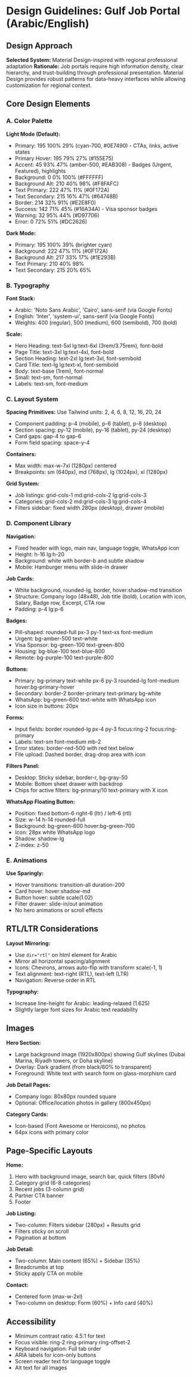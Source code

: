 # Design Guidelines: Gulf Job Portal (Arabic/English)

## Design Approach

**Selected System:** Material Design-inspired with regional professional adaptation
**Rationale:** Job portals require high information density, clear hierarchy, and trust-building through professional presentation. Material Design provides robust patterns for data-heavy interfaces while allowing customization for regional context.

## Core Design Elements

### A. Color Palette

**Light Mode (Default):**
- Primary: 195 100% 29% (cyan-700, #0E7490) - CTAs, links, active states
- Primary Hover: 195 79% 27% (#155E75)
- Accent: 45 93% 47% (amber-500, #EAB308) - Badges (Urgent, Featured), highlights
- Background: 0 0% 100% (#FFFFFF)
- Background Alt: 210 40% 98% (#F8FAFC)
- Text Primary: 222 47% 11% (#0F172A)
- Text Secondary: 215 16% 47% (#64748B)
- Border: 214 32% 91% (#E2E8F0)
- Success: 142 71% 45% (#16A34A) - Visa sponsor badges
- Warning: 32 95% 44% (#D97706)
- Error: 0 72% 51% (#DC2626)

**Dark Mode:**
- Primary: 195 100% 39% (brighter cyan)
- Background: 222 47% 11% (#0F172A)
- Background Alt: 217 33% 17% (#1E293B)
- Text Primary: 210 40% 98%
- Text Secondary: 215 20% 65%

### B. Typography

**Font Stack:**
- Arabic: 'Noto Sans Arabic', 'Cairo', sans-serif (via Google Fonts)
- English: 'Inter', 'system-ui', sans-serif (via Google Fonts)
- Weights: 400 (regular), 500 (medium), 600 (semibold), 700 (bold)

**Scale:**
- Hero Heading: text-5xl lg:text-6xl (3rem/3.75rem), font-bold
- Page Title: text-3xl lg:text-4xl, font-bold
- Section Heading: text-2xl lg:text-3xl, font-semibold
- Card Title: text-lg lg:text-xl, font-semibold
- Body: text-base (1rem), font-normal
- Small: text-sm, font-normal
- Labels: text-sm, font-medium

### C. Layout System

**Spacing Primitives:** Use Tailwind units: 2, 4, 6, 8, 12, 16, 20, 24
- Component padding: p-4 (mobile), p-6 (tablet), p-8 (desktop)
- Section spacing: py-12 (mobile), py-16 (tablet), py-24 (desktop)
- Card gaps: gap-4 to gap-6
- Form field spacing: space-y-4

**Containers:**
- Max width: max-w-7xl (1280px) centered
- Breakpoints: sm (640px), md (768px), lg (1024px), xl (1280px)

**Grid System:**
- Job listings: grid-cols-1 md:grid-cols-2 lg:grid-cols-3
- Categories: grid-cols-2 md:grid-cols-3 lg:grid-cols-4
- Filters sidebar: fixed width 280px (desktop), drawer (mobile)

### D. Component Library

**Navigation:**
- Fixed header with logo, main nav, language toggle, WhatsApp icon
- Height: h-16 lg:h-20
- Background: white with border-b and subtle shadow
- Mobile: Hamburger menu with slide-in drawer

**Job Cards:**
- White background, rounded-lg, border, hover:shadow-md transition
- Structure: Company logo (48x48), Job title (bold), Location with icon, Salary, Badge row, Excerpt, CTA row
- Padding: p-4 lg:p-6

**Badges:**
- Pill-shaped: rounded-full px-3 py-1 text-xs font-medium
- Urgent: bg-amber-500 text-white
- Visa Sponsor: bg-green-100 text-green-800
- Housing: bg-blue-100 text-blue-800
- Remote: bg-purple-100 text-purple-800

**Buttons:**
- Primary: bg-primary text-white px-6 py-3 rounded-lg font-medium hover:bg-primary-hover
- Secondary: border-2 border-primary text-primary bg-white
- WhatsApp: bg-green-600 text-white with WhatsApp icon
- Icon size in buttons: 20px

**Forms:**
- Input fields: border rounded-lg px-4 py-3 focus:ring-2 focus:ring-primary
- Labels: text-sm font-medium mb-2
- Error states: border-red-500 with red text below
- File upload: Dashed border, drag-drop area with icon

**Filters Panel:**
- Desktop: Sticky sidebar, border-r, bg-gray-50
- Mobile: Bottom sheet drawer with backdrop
- Chips for active filters: bg-primary/10 text-primary with X icon

**WhatsApp Floating Button:**
- Position: fixed bottom-6 right-6 (ltr) / left-6 (rtl)
- Size: w-14 h-14 rounded-full
- Background: bg-green-600 hover:bg-green-700
- Icon: 28px white WhatsApp logo
- Shadow: shadow-lg
- Z-index: z-50

### E. Animations

**Use Sparingly:**
- Hover transitions: transition-all duration-200
- Card hover: hover:shadow-md
- Button hover: subtle scale(1.02)
- Filter drawer: slide-in/out animation
- No hero animations or scroll effects

## RTL/LTR Considerations

**Layout Mirroring:**
- Use `dir="rtl"` on html element for Arabic
- Mirror all horizontal spacing/alignment
- Icons: Chevrons, arrows auto-flip with transform scale(-1, 1)
- Text alignment: text-right (RTL), text-left (LTR)
- Navigation: Reverse order in RTL

**Typography:**
- Increase line-height for Arabic: leading-relaxed (1.625)
- Slightly larger font sizes for Arabic text readability

## Images

**Hero Section:**
- Large background image (1920x800px) showing Gulf skylines (Dubai Marina, Riyadh towers, or Doha skyline)
- Overlay: Dark gradient (from black/60% to transparent)
- Foreground: White text with search form on glass-morphism card

**Job Detail Pages:**
- Company logo: 80x80px rounded square
- Optional: Office/location photos in gallery (800x450px)

**Category Cards:**
- Icon-based (Font Awesome or Heroicons), no photos
- 64px icons with primary color

## Page-Specific Layouts

**Home:**
1. Hero with background image, search bar, quick filters (80vh)
2. Category grid (6-8 categories)
3. Recent jobs (3-column grid)
4. Partner CTA banner
5. Footer

**Job Listing:**
- Two-column: Filters sidebar (280px) + Results grid
- Filters sticky on scroll
- Pagination at bottom

**Job Detail:**
- Two-column: Main content (65%) + Sidebar (35%)
- Breadcrumbs at top
- Sticky apply CTA on mobile

**Contact:**
- Centered form (max-w-2xl)
- Two-column on desktop: Form (60%) + Info card (40%)

## Accessibility

- Minimum contrast ratio: 4.5:1 for text
- Focus visible: ring-2 ring-primary ring-offset-2
- Keyboard navigation: Full tab order
- ARIA labels for icon-only buttons
- Screen reader text for language toggle
- Alt text for all images